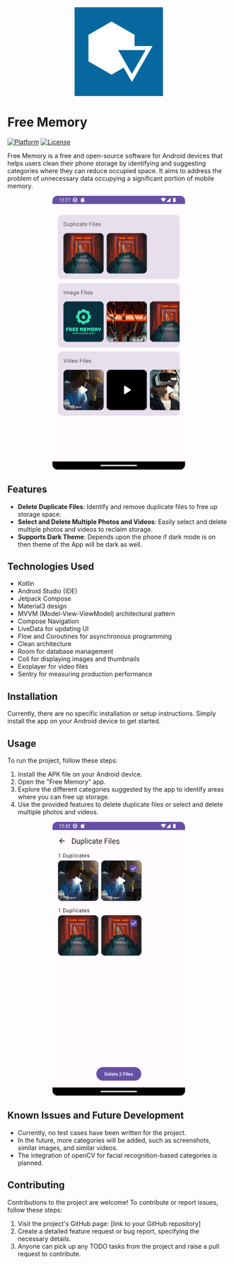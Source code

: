 <div align="center">
  <img src="images/ic_launcher_playstore.png" alt="Free Memory Logo" width="200" height="200">
</div>

# Free Memory

[![Platform](https://img.shields.io/badge/platform-Android-yellow.svg)](https://www.android.com)
[![License](https://img.shields.io/badge/license-Apache%202-4EB1BA.svg?style=flat-square)](https://www.apache.org/licenses/LICENSE-2.0.html)

Free Memory is a free and open-source software for Android devices that helps users clean their phone storage by identifying and suggesting categories where they can reduce occupied space. It aims to address the problem of unnecessary data occupying a significant portion of mobile memory.

<div align="center">
  <img src="images/img.png" alt="Free Memory Screenshot" width="300">
</div>

## Features

- **Delete Duplicate Files**: Identify and remove duplicate files to free up storage space.
- **Select and Delete Multiple Photos and Videos**: Easily select and delete multiple photos and videos to reclaim storage.
- **Supports Dark Theme**: Depends upon the phone if dark mode is on then theme of the App will be dark as well.

## Technologies Used

- Kotlin
- Android Studio (IDE)
- Jetpack Compose
- Material3 design
- MVVM (Model-View-ViewModel) architectural pattern
- Compose Navigation
- LiveData for updating UI
- Flow and Coroutines for asynchronous programming
- Clean architecture
- Room for database management
- Coil for displaying images and thumbnails
- Exoplayer for video files
- Sentry for measuring production performance

## Installation

Currently, there are no specific installation or setup instructions. Simply install the app on your Android device to get started.

## Usage

To run the project, follow these steps:

1. Install the APK file on your Android device.
2. Open the "Free Memory" app.
3. Explore the different categories suggested by the app to identify areas where you can free up storage.
4. Use the provided features to delete duplicate files or select and delete multiple photos and videos.

<div align="center">
  <img src="images/img_duplicate.png" alt="Free Memory App Screenshot" width="300">
</div>

## Known Issues and Future Development

- Currently, no test cases have been written for the project.
- In the future, more categories will be added, such as screenshots, similar images, and similar videos.
- The integration of openCV for facial recognition-based categories is planned.

## Contributing

Contributions to the project are welcome! To contribute or report issues, follow these steps:

1. Visit the project's GitHub page: [link to your GitHub repository]
2. Create a detailed feature request or bug report, specifying the necessary details.
3. Anyone can pick up any TODO tasks from the project and raise a pull request to contribute.
